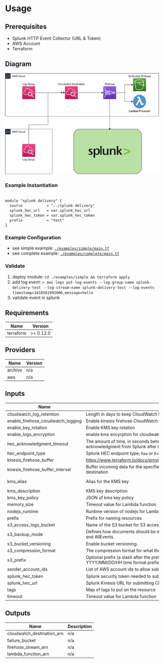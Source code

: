 # Usage
## Prerequisites
- Splunk HTTP Event Collector (URL & Token)
- AWS Account
- Terraform

## Diagram
![AWS Resources](./images/terraform-aws-splunk-log-delivery.jpg)

### Example Instantiation
```

module "splunk_delivery" {
  source           = "../splunk-delivery"
  splunk_hec_url   = var.splunk_hec_url
  splunk_hec_token = var.splunk_hec_token
  prefix           = "test"
}
```

### Example Configuration
- see simple example: [`./examples/simple/main.tf`](./tests/simple/main.tf)
- see complete example: [`./examples/complete/main.tf`](./tests/complete/main.tf)

### Validate
1. deploy module: `cd ./examples/simple && terraform apply`
2. add log event: `> aws logs put-log-events --log-group-name splunk-delivery-test --log-stream-name splunk-delivery-test --log-events timestamp=1610561892000,message=hello`
3. validate event in splunk

## Requirements

| Name | Version |
|------|---------|
| terraform | >= 0.12.0 |

## Providers

| Name | Version |
|------|---------|
| archive | n/a |
| aws | n/a |

## Inputs

| Name | Description | Type | Default | Required |
|------|-------------|------|---------|:--------:|
| cloudwatch\_log\_retention | Length in days to keep CloudWatch logs of Kinesis Firehose | `number` | `30` | no |
| enable\_firehose\_cloudwatch\_logging | Enable kinesis firehose CloudWatch logging. (It only logs errors) | `bool` | `true` | no |
| enable\_key\_rotation | Enable KMS key rotation | `bool` | `false` | no |
| enable\_logs\_encryption | enable kms encyrption for cloudwatch logs | `bool` | `true` | no |
| hec\_acknowledgment\_timeout | The amount of time, in seconds between 180 and 600, that Kinesis Firehose waits to receive an acknowledgment from Splunk after it sends it data. | `number` | `300` | no |
| hec\_endpoint\_type | Splunk HEC endpoint type; `Raw` or `Event` | `string` | `"Raw"` | no |
| kinesis\_firehose\_buffer | https://www.terraform.io/docs/providers/aws/r/kinesis_firehose_delivery_stream.html#buffer_size | `number` | `5` | no |
| kinesis\_firehose\_buffer\_interval | Buffer incoming data for the specified period of time, in seconds, before delivering it to the destination | `number` | `300` | no |
| kms\_alias | Alias for the KMS key | `string` | `"alias/splunk-delivery"` | no |
| kms\_description | KMS key description | `any` | `null` | no |
| kms\_key\_policy | JSON of kms key policy | `any` | `null` | no |
| memory\_size | Timeout value for Lambda function | `number` | `256` | no |
| nodejs\_runtime | Runtime version of nodejs for Lambda function | `string` | `"nodejs12.x"` | no |
| prefix | Prefix for naming resources | `string` | `"splunk-test"` | no |
| s3\_access\_logs\_bucket | Name of the S3 bucket for S3 access logs | `any` | `null` | no |
| s3\_backup\_mode | Defines how documents should be delivered to Amazon S3. Valid values are FailedEventsOnly and AllEvents. | `string` | `"FailedEventsOnly"` | no |
| s3\_bucket\_versioning | Enable bucket versioning. | `bool` | `true` | no |
| s3\_compression\_format | The compression format for what the Kinesis Firehose puts in the s3 bucket | `string` | `"GZIP"` | no |
| s3\_prefix | Optional prefix (a slash after the prefix will show up as a folder in the s3 bucket).  The YYYY/MM/DD/HH time format prefix is automatically used for delivered S3 files. | `string` | `"kinesis-firehose/"` | no |
| sender\_account\_ids | List of AWS account ids to allow subscription to cloudwatch destination. | `list` | `[]` | no |
| splunk\_hec\_token | Splunk security token needed to submit data to Splunk | `any` | n/a | yes |
| splunk\_hec\_url | Splunk Kinesis URL for submitting CloudWatch logs to splunk | `any` | n/a | yes |
| tags | Map of tags to put on the resource | `map(string)` | `{}` | no |
| timeout | Timeout value for Lambda function | `number` | `300` | no |

## Outputs

| Name | Description |
|------|-------------|
| cloudwatch\_destination\_arn | n/a |
| failure\_bucket | n/a |
| firehose\_stream\_arn | n/a |
| lambda\_function\_arn | n/a |
